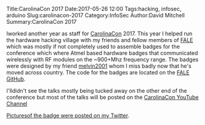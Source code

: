 Title:CarolinaCon 2017
Date:2017-05-26 12:00
Tags:hacking, infosec, arduino
Slug:carolinacon-2017
Category:InfoSec
Author:David Mitchell
Summary:CarolinaCon 2017

Iworked another year as staff for [CarolinaCon](http://www.carolinacon.org) 2017. This year I helped run the hardware hacking village with my friends and fellow members of [FALE](http://www.lockfale.com) which was mostly if not completely used to assemble badges for the conference which where Atmel based hardware badges that communicated wirelessly with RF modules on the ~900+Mhz frequency range. The badges were designed by my friend [melvin2001](https://twitter.com/melvin2001) whom I miss badly now that he's moved across country. The code for the badges are located on the [FALE GitHub](https://github.com/lockfale/CC13).

I'lldidn't see the talks mostly being tucked away on the other end of the conference but most of the talks will be posted on the [CarolinaCon YouTube Channel](https://www.youtube.com/playlist?list=PLdh5UOMgeDvnSkyRb_zIm_2NPMcR_DSsC)

[Picturesof the badge were posted on my Twitter](https://twitter.com/digitalshokunin/status/865780594747355137).
